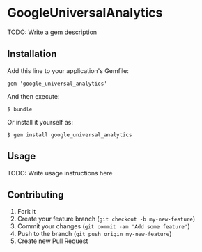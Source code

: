 # GoogleUniversalAnalytics

TODO: Write a gem description

## Installation

Add this line to your application's Gemfile:

    gem 'google_universal_analytics'

And then execute:

    $ bundle

Or install it yourself as:

    $ gem install google_universal_analytics

## Usage

TODO: Write usage instructions here

## Contributing

1. Fork it
2. Create your feature branch (`git checkout -b my-new-feature`)
3. Commit your changes (`git commit -am 'Add some feature'`)
4. Push to the branch (`git push origin my-new-feature`)
5. Create new Pull Request
